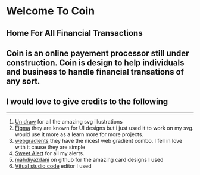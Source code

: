 <!-- Headings-->
# Welcome To Coin
## Home For All Financial Transactions

## Coin is an online payement processor still  under construction. Coin is design to help individuals and business to handle financial transations of any sort.

## I would love to give credits to the following
- - -
1. [Un draw](https://undraw.co/) for all the amazing svg illustrations
1. [Figma](https://www.figma.com/) they are known for UI designs but i just used it to work on my svg. would use it more as a learn more for more projects.
1. [webgradients](https://webgradients.com/)  they have the nicest web gradient combo. I fell in love with it cause they are simple
1. [Sweet Alert](https://sweetalert2.github.io/) for all my alerts. 
1. [mahdiyazdani](https://github.com/mahdiyazdani/credit-card-html-bootstrap-template) on github for the amazing card designs I used
1. [Vitual studio code](https://code.visualstudio.com/) editor I used 
